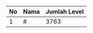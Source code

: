 | No | Nama            | Jumlah Level |
|----|-----------------|--------------|
| 1  | #    |    3763        |
